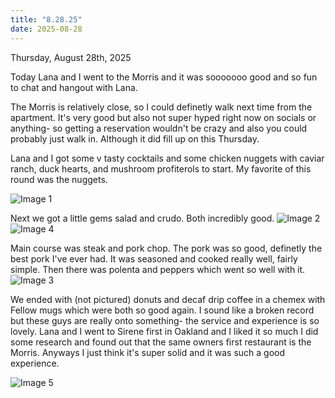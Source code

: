 ```yaml
---
title: "8.28.25"
date: 2025-08-28
---
```

Thursday, August 28th, 2025

Today Lana and I went to the Morris and it was sooooooo good and so fun to chat and hangout with Lana. 

The Morris is relatively close, so I could definetly walk next time from the apartment. It's very good but also not super hyped right now on socials or anything- so getting a reservation wouldn't be crazy and also you could probably just walk in. Although it did fill up on this Thursday.

Lana and I got some v tasty cocktails and some chicken nuggets with caviar ranch, duck hearts, and mushroom profiterols to start. My favorite of this round was the nuggets.

![Image 1](./IMG_4201.jpeg)

Next we got a little gems salad and crudo. Both incredibly good.
![Image 2](./IMG_4202.jpeg)
![Image 4](./IMG_6121.jpeg)

Main course was steak and pork chop. The pork was so good, definetly the best pork I've ever had. It was seasoned and cooked really well, fairly simple. Then there was polenta and peppers which went so well with it.
![Image 3](./IMG_4204.jpeg)

We ended with (not pictured) donuts and decaf drip coffee in a chemex with Fellow mugs which were both so good again. I sound like a broken record but these guys are really onto something- the service and experience is so lovely. Lana and I went to Sirene first in Oakland and I liked it so much I did some research and found out that the same owners first restaurant is the Morris. Anyways I just think it's super solid and it was such a good experience. 


![Image 5](./IMG_6122.jpeg)